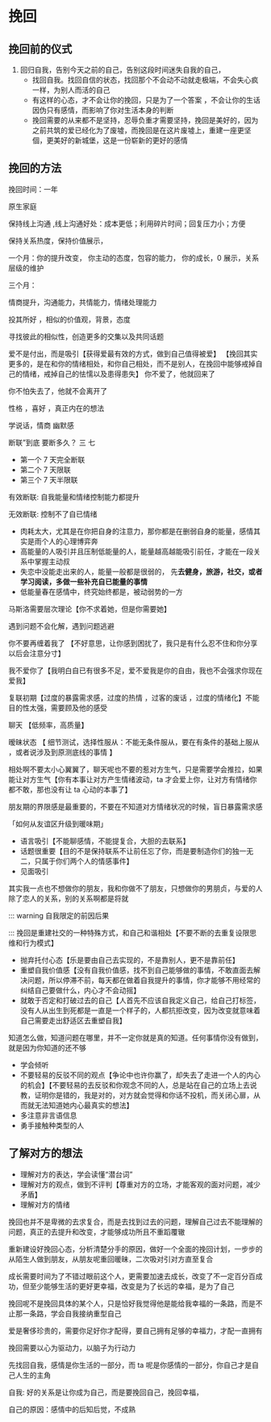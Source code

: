 # 挽回

## 挽回前的仪式

1. 回归自我，告别今天之前的自己，告别这段时间迷失自我的自己，
   - 找回自我。找回自信的状态，找回那个不会动不动就走极端，不会失心疯一样，为别人而活的自己
   - 有这样的心态，才不会让你的挽回，只是为了一个答案 ，不会让你的生话因伪只有感情，而影响了你对生活本身的判断
   - 挽回需要的从来都不是坚持，忍辱负重才需要坚持，挽回是美好的，因为之前共筑的爱已经化为了废墟，而挽回是在这片废墟上，重建一座更坚個，更美好的新城堡，这是一份崭新的更好的感情

## 挽回的方法

挽回时间：一年

原生家庭

保持线上沟通 ,线上沟通好处：成本更低；利用碎片时间；回复压力小；方便

保持关系热度，保持价值展示，

一个月：你的提升改变， 你主动的态度，包容的能力， 你的成长，0 展示，关系层级的维护

三个月：

情商提升，沟通能力，共情能力，情绪处理能力

投其所好 ，相似的价值观，背景，态度

寻找彼此的相似性，创造更多的交集以及共同话题

爱不是付出，而是吸引【获得爱最有效的方式，做到自己值得被爱】
【挽回其实更多的，是在和你的情绪相处，和你自己相处，而不是别人，在挽回中能够戒掉自己的情绪，戒掉自己的怯懦以及患得患失】
你不爱了，他就回来了

你不怕失去了，他就不会离开了

性格 ，喜好 ，真正内在的想法

学说话，情商 幽默感

断联”到底 要断多久？ 三 七

- 第一个 7 天完全断联
- 第二个 7 天限联
- 第三个 7 天半限联

有效断联: 自我能量和情绪控制能力都提升

无效断联: 控制不了自已情绪

- 肉耗太大，尤其是在你把自身的注意力，那你都是在删弱自身的能量，感情其实是雨个人的心理博弈奔
- 高能量的人吸引并且压制低能量的人，能量越高越能吸引前任，才能在一段关系中掌握主动叔
- 失恋中没能走出来的人，能量一般都是很弱的， 先**去健身，旅游，社交，或者学习阅读，多做一些补充自已能量的事情**
- 低能量春在感情中，终究始终都是，被动弱势的一方

马斯洛需要层次理论【你不求着她，但是你需要她】

遇到问题不会化解，遇到问题逃避

你不要再缠着我了 【不好意思，让你感到困扰了，我只是有什么忍不住和你分享 以后会注意分寸】

我不爱你了【我明白自已有很多不足，爱不爱我是你的自由，我也不会强求你现在爱我】

复联初期【过度的暴露需求感，过度的热情 ，过客的废话 ，过度的情绪化】不能目的性太强，需要顾及他的感受

聊天 【低频率，高质量】

暧昧状态 【 细节测试，选择性服从：不能无条件服从，要在有条件的基础上服从 ，或者说涉及到原测底线的事情 】

相处啊不要太小心翼翼了，聊天呢也不要的惹对方生气，只是需要学会推拉，如果能让对方生气【你有本事让对方产生情绪波动，ta 才会爱上你，让对方有情绪你都不敢，那也没有让 ta 心动的本事了】

朋友期的界限感是最重要的，不要在不知道对方情绪状况的时候，盲日暴露需求感

「如何从友谊区升级到暖味期」

- 语言吸引【不能聊感情，不能提复合，大胆的去联系】
- 话题很重要【目的不是保持联系不让前任忘了你，而是要制造你们的独一无二，只属于你们两个人的情感事件】
- 见面吸引

其实我一点也不想做你的朋友，我和你做不了朋友，只想做你的男朋贞，与爱的人除了恋人的关系，别的关系啊都是将就

::: warning 自我限定的前因后果

:::
挽回是重建社交的一种特殊方式，和自己和谐相处【不要不断的去重复设限思维和行为模式】

- 抛弃托付心态【乐是要由自己去实现的，不是靠别人，更不是靠前任】
- 重塑自我价值感【没有自我价值感，找不到自己能够做的事情，不敢直面去解决问题，所以停滞不前，每天都在做着自我提升的事情，你才能够不用经常的纠结自己要做什么，内心才不会动摇】
- 就敢于否定和打破过去的自己【人首先不应该自我定义自己，给自己打标签，没有人从出生到死都是一直是一个样子的，人都抗拒改变，因为改变就意味着自己需要走出舒适区去重塑自我】

知道怎么做，知道问题在哪里，并不一定你就是真的知道。任何事情你没有做到，就是因为你知道的还不够

- 学会倾听
- 不要轻易的反驳不同的观点【争论中也许你赢了，却失去了走进一个人的内心的机会】【不要轻易的去反驳和你观念不同的人，总是站在自己的立场上去说教，证明你是错的，我是对的，对方就会觉得和你话不投机，而关闭心扉，从而就无法知道她内心最真实的想法】
- 多注意非言语信息
- 勇手接触种类型的人

## 了解对方的想法

- 理解对方的表达，学会读懂“潜台词”
- 理解对方的观点，做到不评判【尊重对方的立场，才能客观的面对问题，减少矛盾】
- 理解对方的情绪

挽回也并不是卑微的去求复合，而是去找到过去的问题，理解自己过去不能理解的问题，真正的去提升和改变，才能够成功所且不重蹈覆辙

重新建设好挽回心态，分析清楚分手的原因，做好一个全面的挽回计划，一步步的从陌生人做到朋友，从朋友呢重回暖昧，二次吸对引对方直至复合

成长需要时间为了不错过眼前这个人，更需要加速去成长，改变了不一定百分百成功，但至少能够生活的更好更幸福，改变是为了长远的幸福，是为了自己

挽回呢不是挽回具体的某个人，只是恰好我觉得他是能给我幸福的一条路，而是不止那一条路，学会自我接纳重型自己

爱是奢侈珍贵的，需要你足好你才配得，要自己拥有足够的幸福力，才配一直拥有

挽回需要以心为驱动力，以脑子为行动力

先找回自我，感情是你生活的一部分，而 ta 呢是你感情的一部分，你自己才是自己人生的主角

自我: 好的关系是让你成为自己，而是要挽回自己，挽回幸福，

自己的原因：感情中的后知后觉，不成熟
